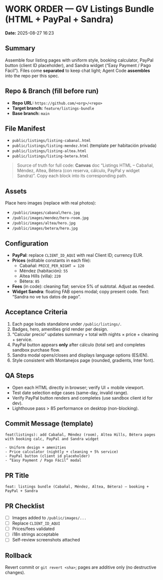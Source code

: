 # WORK ORDER — GV Listings Bundle (HTML + PayPal + Sandra)
**Date:** 2025-08-27 16:23

## Summary
Assemble four listing pages with uniform style, booking calculator, PayPal button (client ID placeholder), and Sandra widget (“Easy Payment / Pago Fácil”). Files come **separated** to keep chat light; Agent Code **assembles** into the repo per this spec.

## Repo & Branch (fill before run)
- **Repo URL:** `https://github.com/<org>/<repo>`
- **Target branch:** `feature/listings-bundle`
- **Base branch:** `main`

## File Manifest
- `public/listings/listing-cabanal.html`
- `public/listings/listing-mendez.html`  (template per habitación privada)
- `public/listings/listing-altea.html`
- `public/listings/listing-betera.html`

> Source of truth for full code: **Canvas** doc “Listings HTML – Cabañal, Méndez, Altea, Bétera (con reserva, cálculo, PayPal y widget Sandra)”. Copy each block into its corresponding path.

## Assets
Place hero images (replace with real photos):
- `/public/images/cabanal/hero.jpg`
- `/public/images/mendez/hero-room.jpg`
- `/public/images/altea/hero.jpg`
- `/public/images/betera/hero.jpg`

## Configuration
- **PayPal**: replace `CLIENT_ID_AQUI` with real Client ID; currency EUR.
- **Prices** (editable constants in each file):
  - Cabañal: `PRICE_PER_NIGHT = 120`
  - Méndez (habitación): `55`
  - Altea Hills (villa): `220`
  - Bétera: `85`
- **Fees** (in code): cleaning flat; service 5% of subtotal. Adjust as needed.
- **Widget Sandra**: floating FAB opens modal; copy present code. Text: “Sandra no ve tus datos de pago”.

## Acceptance Criteria
1. Each page loads standalone under `/public/listings/`.
2. Badges, hero, amenities grid render per design.
3. “Calcular precio” updates summary + total with nights × price + cleaning + service.
4. PayPal button appears **only** after cálculo (total set) and completes sandbox purchase flow.
5. Sandra modal opens/closes and displays language options (ES/EN).
6. Style consistent with Montanejos page (rounded, gradients, Inter font).

## QA Steps
- Open each HTML directly in browser; verify UI + mobile viewport.
- Test date selection edge cases (same-day, invalid range).
- Verify PayPal button renders and completes (use sandbox client id for dev).
- Lighthouse pass > 85 performance on desktop (non-blocking).

## Commit Message (template)
```
feat(listings): add Cabañal, Méndez (room), Altea Hills, Bétera pages with booking calc, PayPal and Sandra widget

- Uniform design + amenities
- Price calculator (nightly + cleaning + 5% service)
- PayPal button (client id placeholder)
- “Easy Payment / Pago Fácil” modal
```
## PR Title
`feat: listings bundle (Cabañal, Méndez, Altea, Bétera) — booking + PayPal + Sandra`

## PR Checklist
- [ ] Images added to `/public/images/...`
- [ ] Replace `CLIENT_ID_AQUI`
- [ ] Prices/fees validated
- [ ] i18n strings acceptable
- [ ] Self-review screenshots attached

## Rollback
Revert commit or `git revert <sha>`; pages are additive only (no destructive changes).